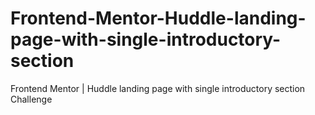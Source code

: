 # Frontend-Mentor-Huddle-landing-page-with-single-introductory-section
Frontend Mentor | Huddle landing page with single introductory section Challenge
